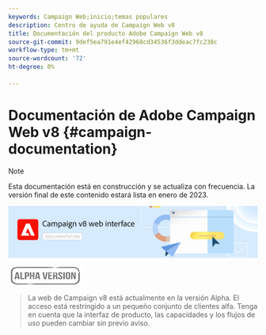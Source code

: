 ```yaml
---
keywords: Campaign Web;inicio;temas populares
description: Centro de ayuda de Campaign Web v8
title: Documentación del producto Adobe Campaign Web v8
source-git-commit: 9def5ea791e4ef42968cd34536f3ddeac7fc238c
workflow-type: tm+mt
source-wordcount: '72'
ht-degree: 0%

---
```


# Documentación de Adobe Campaign Web v8 {#campaign-documentation}

>[!NOTE]
>
>Esta documentación está en construcción y se actualiza con frecuencia. La versión final de este contenido estará lista en enero de 2023.

![](assets/do-not-localize/banner-documentationv8.png)

![](assets/do-not-localize/badge.png)

>La web de Campaign v8 está actualmente en la versión Alpha. El acceso está restringido a un pequeño conjunto de clientes alfa. Tenga en cuenta que la interfaz de producto, las capacidades y los flujos de uso pueden cambiar sin previo aviso.
